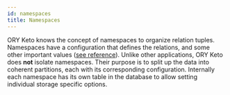 ```yaml
---
id: namespaces
title: Namespaces
---
```


ORY Keto knows the concept of namespaces to organize relation tuples. Namespaces
have a configuration that defines the relations, and some other important values
([see reference](/TODO)). Unlike other applications, ORY Keto does **not**
isolate namespaces. Their purpose is to split up the data into coherent
partitions, each with its corresponding configuration. Internally each namespace
has its own table in the database to allow setting individual storage specific
options.

